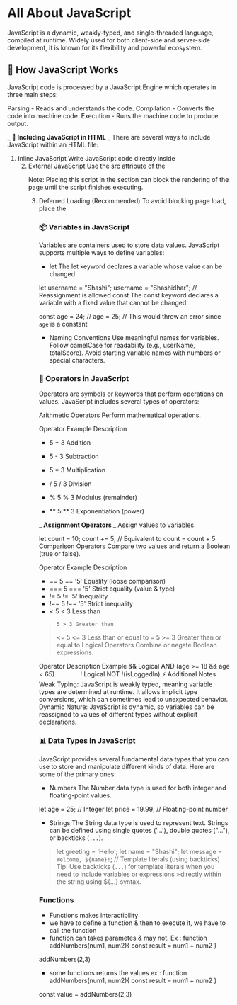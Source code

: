 # All About JavaScript

JavaScript is a dynamic, weakly-typed, and single-threaded language, compiled at runtime. Widely used for both client-side and server-side development, it is known for its flexibility and powerful ecosystem.

## 🧠 How JavaScript Works

JavaScript code is processed by a JavaScript Engine which operates in three main steps:

Parsing - Reads and understands the code.
Compilation - Converts the code into machine code.
Execution - Runs the machine code to produce output.

**_ 📝 Including JavaScript in HTML _**
There are several ways to include JavaScript within an HTML file:

1. Inline JavaScript
   Write JavaScript code directly inside <script> tags in the <head> section:

<head>
  <script>
    alert("This Works!");
  </script>
</head>

2. External JavaScript
   Use the src attribute of the <script> tag to link to an external JavaScript file:

<script src="assets/scripts/app.js"></script>

Note: Placing this script in the <head> section can block the rendering of the page until the script finishes executing.

3. Deferred Loading (Recommended)
   To avoid blocking page load, place the <script> tag just before the closing </body> tag. This allows the script to load after all HTML content has been rendered:

<body>
  <!-- HTML content -->
  <script src="assets/scripts/app.js"></script>
</body>

### 📦 Variables in JavaScript

Variables are containers used to store data values. JavaScript supports multiple ways to define variables:

- let
  The let keyword declares a variable whose value can be changed.

let username = "Shashi";
username = "Shashidhar"; // Reassignment is allowed
const
The const keyword declares a variable with a fixed value that cannot be changed.

const age = 24;
// age = 25; // This would throw an error since `age` is a constant

- Naming Conventions
  Use meaningful names for variables.
  Follow camelCase for readability (e.g., userName, totalScore).
  Avoid starting variable names with numbers or special characters.

### 🔧 Operators in JavaScript

Operators are symbols or keywords that perform operations on values. JavaScript includes several types of operators:

Arithmetic Operators
Perform mathematical operations.

Operator Example Description

- 5 + 3 Addition

- 5 - 3 Subtraction

- 5 \* 3 Multiplication

- / 5 / 3 Division

- % 5 % 3 Modulus (remainder)
- ** 5 ** 3 Exponentiation (power)

**_ Assignment Operators _**
Assign values to variables.

let count = 10;
count += 5; // Equivalent to count = count + 5
Comparison Operators
Compare two values and return a Boolean (true or false).

Operator Example Description

- == 5 == '5' Equality (loose comparison)
- === 5 === '5' Strict equality (value & type)
- != 5 != '5' Inequality
- !== 5 !== '5' Strict inequality
- < 5 < 3 Less than

>     5 > 3	Greater than
>
> <= 5 <= 3 Less than or equal to
> = 5 >= 3 Greater than or equal to
> Logical Operators
> Combine or negate Boolean expressions.

Operator Description Example
&& Logical AND (age >= 18 && age < 65)
`		`
! Logical NOT !(isLoggedIn)
⚡️ Additional Notes
Weak Typing: JavaScript is weakly typed, meaning variable types are determined at runtime. It allows implicit type conversions, which can sometimes lead to unexpected behavior.
Dynamic Nature: JavaScript is dynamic, so variables can be reassigned to values of different types without explicit declarations.

### 📊 Data Types in JavaScript

JavaScript provides several fundamental data types that you can use to store and manipulate different kinds of data. Here are some of the primary ones:

- Numbers
  The Number data type is used for both integer and floating-point values.

let age = 25; // Integer
let price = 19.99; // Floating-point number

- Strings
  The String data type is used to represent text. Strings can be defined using single quotes ('...'), double quotes ("..."), or backticks (`...`).

> let greeting = 'Hello';
> let name = "Shashi";
> let message = `Welcome, ${name}!`; // Template literals (using backticks)
> Tip: Use backticks (`...`) for template literals when you need to include variables or expressions >directly within the string using ${...} syntax.

### Functions

- Functions makes interactibility
- we have to define a function & then to execute it, we have to call the function
- function can takes parametes & may not.
Ex : function addNumbers(num1, num2){
    const result = num1 + num2
}

addNumbers(2,3)

- some functions returns the values
ex : function addNumbers(num1, num2){
    const result = num1 + num2
}

const value = addNumbers(2,3)